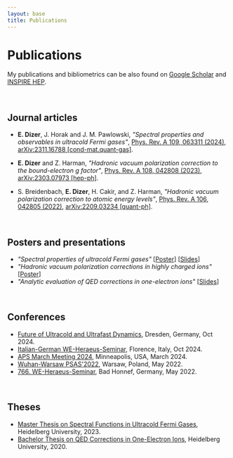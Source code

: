 ```yaml
---
layout: base
title: Publications
---
```


# Publications
My publications and bibliometrics can be also found on [Google Scholar](https://scholar.google.com/citations?user=_xRQDj4AAAAJ&hl=en) and [INSPIRE HEP](https://inspirehep.net/authors/2148199).

<br/>

## Journal articles
* **E. Dizer**, J. Horak and J. M. Pawlowski, *"Spectral properties and observables in ultracold Fermi gases"*, [Phys. Rev. A 109, 063311 (2024)](https://journals.aps.org/pra/abstract/10.1103/PhysRevA.109.063311), [arXiv:2311.16788 [cond-mat.quant-gas]](https://arxiv.org/abs/2311.16788).

* **E. Dizer** and Z. Harman, *"Hadronic vacuum polarization correction to the bound-electron g factor"*, [Phys. Rev. A 108, 042808 (2023)](https://journals.aps.org/pra/abstract/10.1103/PhysRevA.108.042808), [arXiv:2303.07973 [hep-ph]](https://arxiv.org/abs/2303.07973).

* S. Breidenbach, **E. Dizer**, H. Cakir, and Z. Harman, *"Hadronic vacuum polarization correction to atomic energy levels"*, [Phys. Rev. A 106, 042805 (2022)](https://journals.aps.org/pra/abstract/10.1103/PhysRevA.106.042805), [arXiv:2209.03234 [quant-ph]](https://arxiv.org/abs/2209.03234).

<br/>

## Posters and presentations
* *"Spectral properties of ultracold Fermi gases"* [[Poster](/publications/Spectral_Functions_Poster.pdf)] [[Slides](/publications/Spectral_Functions_Talk.pdf)]
* *"Hadronic vacuum polarization corrections in highly charged ions"* [[Poster](/publications/BSc_Poster.pdf)]
* *"Analytic evaluation of QED corrections in one-electron ions"* [[Slides](/publications/BSc_Talk.pdf)]

<br/>

## Conferences
* [Future of Ultracold and Ultrafast Dynamics](https://www.pks.mpg.de/de/fuud24), Dresden, Germany, Oct 2024.
* [Italian-German WE-Heraeus-Seminar](https://www.we-heraeus-stiftung.de/veranstaltungen/quantum-simulation-with-ultracold-atoms/), Florence, Italy, Oct 2024.
* [APS March Meeting 2024](https://march.aps.org/), Minneapolis, USA, March 2024.
* [Wuhan-Warsaw PSAS'2022](https://psas.fuw.edu.pl/), Warsaw, Poland, May 2022.
* [766. WE-Heraeus-Seminar](https://www.we-heraeus-stiftung.de/veranstaltungen/high-precision-measurements-and-searches-for-new-physics/), Bad Honnef, Germany, May 2022.

<br/>

## Theses
* [Master Thesis on Spectral Functions in Ultracold Fermi Gases](/publications/MA_Eugen_Dizer.pdf), Heidelberg University, 2023.
* [Bachelor Thesis on QED Corrections in One-Electron Ions](https://pure.mpg.de/rest/items/item_3242980_1/component/file_3242981/content), Heidelberg University, 2020.

<br/>